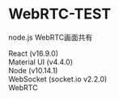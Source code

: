 # WebRTC-TEST
node.js WebRTC画面共有

React (v16.9.0)<br>
Material UI (v4.4.0)<br>
Node (v10.14.1)<br>
WebSocket (socket.io v2.2.0)<br>
WebRTC
